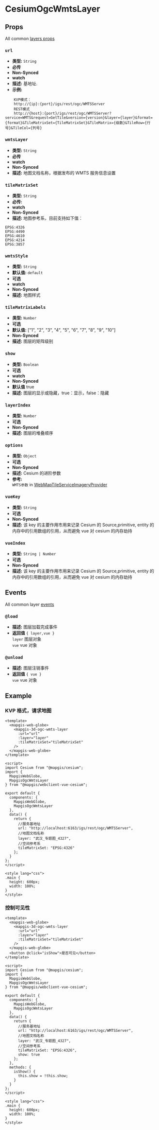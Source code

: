 # CesiumOgcWmtsLayer

## Props

All common [layers props](/zh/api/Layers/README.md#props)

### `url`

- **类型:** `String`
- **必传**
- **Non-Synced**
- **watch**
- **描述:** 基地址.
- **示例:**

```
    KVP模式：
    http://{ip}:{port}/igs/rest/ogc/WMTSServer
    REST模式
    http://{host}:{port}/igs/rest/ogc/WMTSServer?service=WMTS&request=GetTile&version={version}&layer={layer}&format={format}&TileMatrixSet={TileMatrixSet}&TileMatrix={级数}&TileRow={行号}&TileCol={列号}
```

### `wmtsLayer`

- **类型:** `String`
- **必传**
- **watch**
- **Non-Synced**
- **描述:** 地图文档名称，根据发布的 WMTS 服务信息设置

### `tileMatrixSet`

- **类型:** `String`
- **必传:**
- **watch**
- **Non-Synced**
- **描述:** 地图参考系，目前支持如下值：

```
EPSG:4326
EPSG:4490
EPSG:4610
EPSG:4214
EPSG:3857
```

### `wmtsStyle`

- **类型:** `String`
- **默认值:** `default`
- **可选**
- **watch**
- **Non-Synced**
- **描述:** 地图样式

### `tileMatrixLabels`

- **类型:** `Number`
- **可选**
- **默认值:** ["1", "2", "3", "4", "5", "6", "7", "8", "9", "10"]
- **Non-Synced**
- **描述:** 图层的矩阵级别

### `show`

- **类型:** `Boolean`
- **可选**
- **watch**
- **Non-Synced**
- **默认值** true
- **描述:** 图层的显示或隐藏，true：显示，false：隐藏

### `layerIndex`

- **类型:** `Number`
- **可选**
- **Non-Synced**
- **描述:** 图层的堆叠顺序

### `options`

- **类型:** `Object`
- **可选**
- **Non-Synced**
- **描述:** Cesium 的进阶参数
- **参考:** <br>
  `WMTS参数` in [WebMapTileServiceImageryProvider](http://develop.smaryun.com:8899/docs/other/mapgis-cesium/WebMapTileServiceImageryProvider.html?classFilter=web)

### `vueKey`

- **类型:** `String`
- **可选**
- **Non-Synced**
- **描述:** 该 key 的主要作用市用来记录 Cesium 的 Source,primitive, entity 的内存中的引用数组的引用，从而避免 vue 对 cesium 的内存劫持

### `vueIndex`

- **类型:** `String | Number`
- **可选**
- **Non-Synced**
- **描述:** 该 key 的主要作用市用来记录 Cesium 的 Source,primitive, entity 的内存中的引用数组的引用，从而避免 vue 对 cesium 的内存劫持

## Events

All common layer [events](/zh/api/Layers/#events)

### `@load`

- **描述:** 图层加载完成事件
- **返回值** `{ layer,vue }` <br>
  `layer` 图层对象 <br>
  `vue` vue 对象 <br>

### `@unload`

- **描述:** 图层注销事件
- **返回值** `{ vue }` <br>
  `vue` vue 对象 <br>

## Example

### KVP 格式，请求地图

```vue
<template>
  <mapgis-web-globe>
    <mapgis-3d-ogc-wmts-layer
      :url="url"
      :layer="layer"
      :tileMatrixSet="tileMatrixSet"
    />
  </mapgis-web-globe>
</template>

<script>
import Cesium from "@mapgis/cesium";
import {
  MapgisWebGlobe,
  MapgisOgcWmtsLayer
} from "@mapgis/webclient-vue-cesium";

export default {
  components: {
    MapgisWebGlobe,
    MapgisOgcWmtsLayer
  },
  data() {
    return {
      //服务基地址
      url: "http://localhost:6163/igs/rest/ogc/WMTSServer",
      //地图文档名称
      layer: "武汉_专题图_4327",
      //空间参考系
      tileMatrixSet: "EPSG:4326"
    };
  }
};
</script>

<style lang="css">
.main {
  height: 600px;
  width: 100%;
}
</style>
```

### 控制可见性

```vue
<template>
  <mapgis-web-globe>
    <mapgis-3d-ogc-wmts-layer
      :url="url"
      :layer="layer"
      :tileMatrixSet="tileMatrixSet"
    />
  </mapgis-web-globe>
  <button @click="isShow">是否可见</button>
</template>

<script>
import Cesium from "@mapgis/cesium";
import {
  MapgisWebGlobe,
  MapgisOgcWmtsLayer
} from "@mapgis/webclient-vue-cesium";

export default {
  components: {
    MapgisWebGlobe,
    MapgisOgcWmtsLayer
  },
  data() {
    return {
      //服务基地址
      url: "http://localhost:6163/igs/rest/ogc/WMTSServer",
      //地图文档名称
      layer: "武汉_专题图_4327",
      //空间参考系
      tileMatrixSet: "EPSG:4326",
      show: true
    };
  },
  methods: {
    isShow() {
      this.show = !this.show;
    }
  }
};
</script>

<style lang="css">
.main {
  height: 600px;
  width: 100%;
}
</style>
```
